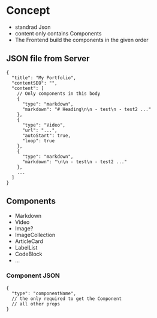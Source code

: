# Concept

- standrad Json
- content only contains Components
- The Frontend build the components in the given order

## JSON file from Server

````json5
{
  "title": "My Portfolio",
  "contentSEO": "",
  "content": [
    // Only components in this body
    {
      "type": "markdown",
      "markdown": "# Heading\n\n - test\n - test2 ..."
    },
    {
      "type": "Video",
      "url": "...",
      "autoStart": true,
      "loop": true
    },
    {
      "type": "markdown",
      "markdown": "\n\n - test\n - test2 ..."
    },
    ...
  ]
}
````

## Components

- Markdown
- Video
- Image?
- ImageCollection
- ArticleCard
- LabelList
- CodeBlock
- ...

### Component JSON

````json5
{
  "type": "componentName",
  // the only required to get the Component
  // all other props   
}
````